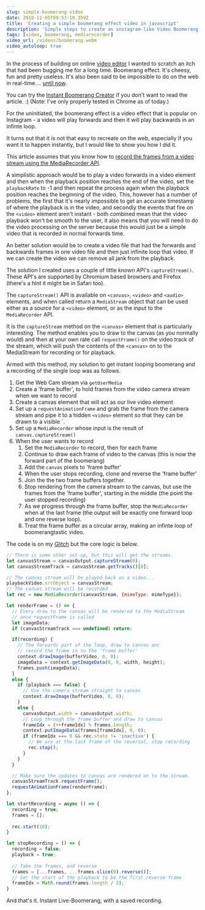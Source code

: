 ```yaml
---
slug: simple-boomerang-video
date: 2018-11-05T09:53:10.359Z
title: 'Creating a simple boomerang effect video in javascript'
description: 'Simple steps to create an instagram-like Video Boomerang effect on the web'
tags: [video, boomerang, mediarecorder]
video_url: /videos/boomerang.webm
video_autoloop: true
---
```


In the process of building on online [video
editor](/building-a-video-editor-on-the-web-with-the-web/) I wanted to scratch
an itch that had been bugging me for a long time. Boomerang effect. It's cheesy,
fun and pretty useless. It's also been said to be impossible to do on the web in
real-time.... [until now](https://boomerang-video-instant.glitch.me/).

You can try the [Instant Boomerang
Creator](https://boomerang-video-instant.glitch.me/) if you don't want to read
the article. :) (Note: I've only properly tested in Chrome as of today.) 

For the uninitiated, the boomerang effect is a video effect that is popular on
Instagram - a video will play forwards and then it will play backwards in an
infinte loop.

It turns out that it is not that easy to recreate on the web, especially if you
want it to happen instantly, but I would like to show you how I did it.

This article assumes that you know how to [record the frames from a video
stream using the MediaRecorder API](/tags/mediarecorder/).

A simplistic approach would be to play a video forwards in a video element and
then when the playback position reaches the end of the video, set the
`playbackRate` to -1 and then repeat the process again when the playback
position reaches the beginning of the video. This, however has a number of
problems, the first that it's nearly impossible to get an accurate timestamp of
where the playback is in the video, and secondly the events that fire on the
`<video>` element aren't instant - both combined mean that the video playback
won't be smooth to the user, it also means that you will need to do the video
processing on the server because this would just be a simple video that is
recorded in normal forwards time.

An better solution would be to create a video file that had the forwards and
backwards frames in one video file and then just infinite loop that video. If we
can create the video we can remove all jank from the playback.

The solution I created uses a couple of little known API's `captureStream()`.
These API's are supported by Chromium based browsers and Firefox (there's a hint
it might be in Safari too).

The `captureStream()` API is available on `<canvas>`, `<video>` and `<audio>`
elements, and when called return a `MediaStream` object that can be used either
as a source for a `<video>` element, or as the input to the `MediaRecorder` API.

It is the `captureStream` method on the `<canvas>` element that is particularly
interesting. The method enables you to draw to the canvas (as you normally
would) and then at your own rate call `requestFrame()` on the video track of the
stream, which will push the contents of the `<canvas>` on to the MediaStream for
recording or for playback.

Armed with this method, my solution to get instant looping boomerang and a
recording of the single loop was as follows.

1. Get the Web Cam stream via `getUserMedia`
2. Create a 'frame buffer', to hold frames from the video camera stream when we
   want to record
3. Create a canvas element that will act as our live video element
3. Set up a `requestAnimationFrame` and grab the frame from the camera stream
   and pipe it to a hidden `<video>` element so that they can be drawn to a
   visible `<canvas>.
3. Set up a `MediaRecorder` whose input is the result of
   `canvas.captureStream()`
4. When the user wants to record
    1. Set the `MediaRecorder` to record, then for each frame
    2. Continue to draw each frame of video to the canvas (this is now the
       forward part of the boomerang)
    3. Add the `canvas` pixels to 'frame buffer'
    4. When the user stops recording, clone and reverse the 'frame buffer' 
    5. Join the the two frame buffers together.
    6. Stop rendering from the camera stream to the canvas, but use the frames
       from the 'frame buffer', starting in the middle (the point the user
       stopped recording)
    7. As we progress through the frame buffer, stop the `MediaRecorder` when
       at the last frame (the output will be exactly one forward loop and one
       reverse loop).
    8. Treat the frame buffer as a circular array, making an infinte loop of
       boomerangtastic video.

The code is on my [Glitch](https://glitch.com/edit/#!/boomerang-video-instant?path=script.js:31:0) but the core logic is below.



```javascript
// There is some other set-up, but this will get the streams.
let canvasStream = canvasOutput.captureStream(0);
let canvasStreamTrack = canvasStream.getTracks()[0];

// The canvas stream will be played back on a video...
playbackVideo.srcObject = canvasStream;
// The canvas stream will be recorded
let rec = new MediaRecorder(canvasStream, {mimeType: mimeType});

let renderFrame = () => {
  // Every draw to the canvas will be rendered to the MediaStream
  // once requestFrame is called
  let imageData;
  if (canvasStreamTrack === undefined) return;

  if(recording) {
    // The forwards part of the loop, draw to canvas anc
    // record the frame in to the 'frame buffer'
    context.drawImage(bufferVideo, 0, 0);
    imageData = context.getImageData(0, 0, width, height);
    frames.push(imageData);
  } 
  else {
    if (playback === false) {
      // Use the camera stream straight to canvas
      context.drawImage(bufferVideo, 0, 0);
    } 
    else {
      canvasOutput.width = canvasOutput.width;
      // Loop through the frame buffer and draw to canvas
      frameIdx = (++frameIdx) % frames.length;
      context.putImageData(frames[frameIdx], 0, 0);
      if (frameIdx === 0 && rec.state != 'inactive') { 
        // We are at the last frame of the reversal, stop recording
        rec.stop();
      }
    }
  }

  // Make sure the updates to canvas are rendered on to the stream.
  canvasStreamTrack.requestFrame();
  requestAnimationFrame(renderFrame);
};

let startRecording = async () => {
  recording = true;
  frames = [];
    
  rec.start(10);
}

let stopRecording = () => {
  recording = false;
  playback = true;
    
  // Take the frames, and reverse
  frames = [...frames, ...frames.slice(0).reverse()];
  // Set the start of the playback to be the first reverse frame
  frameIdx = Math.round(frames.length / 2);
}
```

And that's it. Instant Live-Boomerang, with a saved recording.